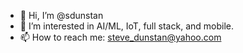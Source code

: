 - 👋 Hi, I’m @sdunstan
- 👀 I’m interested in AI/ML, IoT, full stack, and mobile.
- 📫 How to reach me: steve_dunstan@yahoo.com

<!---
sdunstan/sdunstan is a ✨ special ✨ repository because its `README.md` (this file) appears on your GitHub profile.
You can click the Preview link to take a look at your changes.
--->
